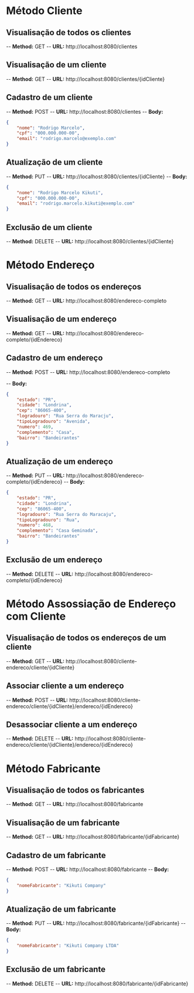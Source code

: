 # Método Cliente

## Visualisação de todos os clientes
-- **Method:** GET
-- **URL:** http://localhost:8080/clientes

## Visualisação de um cliente
-- **Method:** GET
-- **URL:** http://localhost:8080/clientes/{idCliente}

## Cadastro de um cliente
-- **Method:** POST
-- **URL:** http://localhost:8080/clientes
-- **Body:** 

```json
{
    "nome": "Rodrigo Marcelo",
    "cpf": "000.000.000-00",
    "email": "rodrigo.marcelo@exemplo.com"
}
```

## Atualização de um cliente
-- **Method:** PUT
-- **URL:** http://localhost:8080/clientes/{idCliente}
-- **Body:** 

```json
{
    "nome": "Rodrigo Marcelo Kikuti",
    "cpf": "000.000.000-00",
    "email": "rodrigo.marcelo.kikuti@exemplo.com"
}
```

## Exclusão de um cliente
-- **Method:** DELETE
-- **URL:** http://localhost:8080/clientes/{idCliente}

# Método Endereço

## Visualisação de todos os endereços
-- **Method:** GET
-- **URL:** http://localhost:8080/endereco-completo

## Visualisação de um endereço
-- **Method:** GET
-- **URL:** http://localhost:8080/endereco-completo/{idEndereco}

## Cadastro de um endereço
-- **Method:** POST
-- **URL:** http://localhost:8080/endereco-completo

-- **Body:** 

```json
{
    "estado": "PR",
    "cidade": "Londrina",
    "cep": "86065-400",
    "logradouro": "Rua Serra do Maracju",
    "tipoLogradouro": "Avenida",
    "numero": 469,
    "complemento": "Casa",
    "bairro": "Bandeirantes"
}
```

## Atualização de um endereço
-- **Method:** PUT
-- **URL:** http://localhost:8080/endereco-completo/{idEndereco}
-- **Body:** 

```json
{
    "estado": "PR",
    "cidade": "Londrina",
    "cep": "86065-400",
    "logradouro": "Rua Serra do Maracaju",
    "tipoLogradouro": "Rua",
    "numero": 468,
    "complemento": "Casa Geminada",
    "bairro": "Bandeirantes"
}
```

## Exclusão de um endereço
-- **Method:** DELETE
-- **URL:** http://localhost:8080/endereco-completo/{idEndereco}

# Método Assossiação de Endereço com Cliente

## Visualisação de todos os endereços de um cliente
-- **Method:** GET
-- **URL:** http://localhost:8080/cliente-endereco/cliente/{idCliente}

## Associar cliente a um endereço
-- **Method:** POST
-- **URL:** http://localhost:8080/cliente-endereco/cliente/{idCliente}/endereco/{idEndereco}

## Desassociar cliente a um endereço
-- **Method:** DELETE
-- **URL:** http://localhost:8080/cliente-endereco/cliente/{idCliente}/endereco/{idEndereco}

# Método Fabricante

## Visualisação de todos os fabricantes
-- **Method:** GET
-- **URL:** http://localhost:8080/fabricante

## Visualisação de um fabricante
-- **Method:** GET
-- **URL:** http://localhost:8080/fabricante/{idFabricante}

## Cadastro de um fabricante
-- **Method:** POST
-- **URL:** http://localhost:8080/fabricante
-- **Body:** 

```json
{
    "nomeFabricante": "Kikuti Company"
}
```

## Atualização de um fabricante
-- **Method:** PUT
-- **URL:** http://localhost:8080/fabricante/{idFabricante}
-- **Body:** 

```json
{
    "nomeFabricante": "Kikuti Company LTDA"
}
```

## Exclusão de um fabricante
-- **Method:** DELETE
-- **URL:** http://localhost:8080/fabricante/{idFabricante}



